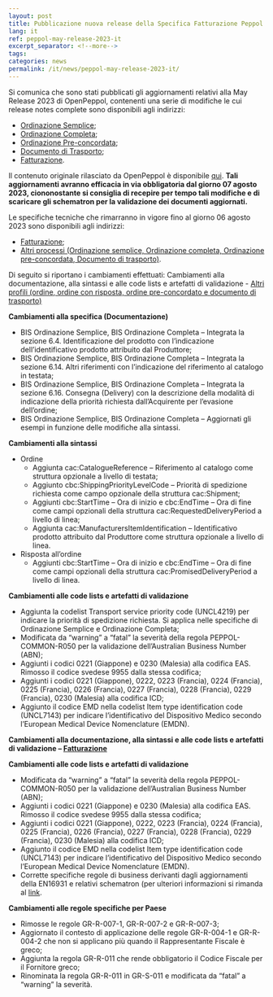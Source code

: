 ```yaml
---
layout: post
title: Pubblicazione nuova release della Specifica Fatturazione Peppol BIS3 allineata alle Regole Tecniche AdE v.2.3
lang: it
ref: peppol-may-release-2023-it
excerpt_separator: <!--more-->
tags:
categories: news
permalink: /it/news/peppol-may-release-2023-it/
---
```

Si comunica che sono stati pubblicati gli aggiornamenti relativi alla May Release 2023 di OpenPeppol, contenenti una serie di modifiche le cui release notes complete sono disponibili agli indirizzi:

 - [Ordinazione Semplice](https://peppol-docs.agid.gov.it/docs-next-release/docs/ITA/others/guides/release-notes-it/3-order-only/main.html);
 - [Ordinazione Completa](https://peppol-docs.agid.gov.it/docs-next-release/docs/ITA/others/guides/release-notes-it/28-ordering/main.html);
 - [Ordinazione Pre-concordata](https://peppol-docs.agid.gov.it/docs-next-release/docs/ITA/others/guides/release-notes-it/42-orderagreement/main.html);
 - [Documento di Trasporto](https://peppol-docs.agid.gov.it/docs-next-release/docs/ITA/others/guides/release-notes-it/30-despatchadvice/main.html);
 - [Fatturazione](https://peppol-docs.agid.gov.it/docs-next-release/docs/ITA/invoice/guide/release-notes-it/main.html).

Il contenuto originale rilasciato da OpenPeppol è disponibile [qui](https://peppol.org/may-2023-release-of-the-peppol-post-award-artefact/).
**Tali aggiornamenti avranno efficacia in via obbligatoria dal giorno 07 agosto 2023, ciononostante si consiglia di recepire per tempo tali modifiche e di scaricare gli schematron per la validazione dei documenti aggiornati.**

Le specifiche tecniche che rimarranno in vigore fino al giorno 06 agosto 2023 sono disponibili agli indirizzi:

 - [Fatturazione](https://peppol-docs.agid.gov.it/docs/my_index_fatt.jsp);
 - [Altri processi (Ordinazione semplice, Ordinazione completa, Ordinazione pre-concordata, Documento di trasporto)](https://peppol-docs.agid.gov.it/docs/my_index.jsp).

Di seguito si riportano i cambiamenti effettuati:
Cambiamenti alla documentazione, alla sintassi e alle code lists e artefatti di validazione - [Altri profili (ordine, ordine con risposta, ordine pre-concordato e documento di trasporto)](https://peppol-docs.agid.gov.it/docs-next-release/my_index.jsp)

**Cambiamenti alla specifica (Documentazione)**
 - BIS Ordinazione Semplice, BIS Ordinazione Completa – Integrata la sezione 6.4. Identificazione del prodotto con l’indicazione dell’identificativo prodotto attribuito dal Produttore; 
 - BIS Ordinazione Semplice, BIS Ordinazione Completa – Integrata la sezione 6.14. Altri riferimenti con l’indicazione del riferimento al catalogo in testata;
- BIS Ordinazione Semplice, BIS Ordinazione Completa – Integrata la sezione 6.16. Consegna (Delivery) con la descrizione della modalità di indicazione della priorità richiesta dall’Acquirente per l’evasione dell’ordine; 
 - BIS Ordinazione Semplice, BIS Ordinazione Completa – Aggiornati gli esempi in funzione delle modifiche alla sintassi.

**Cambiamenti alla sintassi**
- Ordine
    - Aggiunta cac:CatalogueReference – Riferimento al catalogo come struttura opzionale a livello di testata;
    - Aggiunto cbc:ShippingPriorityLevelCode – Priorità di spedizione richiesta come campo opzionale della struttura cac:Shipment;
    - Aggiunti cbc:StartTime – Ora di inizio e cbc:EndTime – Ora di fine come campi opzionali della struttura cac:RequestedDeliveryPeriod a livello di linea;
    - Aggiunta cac:ManufacturersItemIdentification – Identificativo prodotto attribuito dal Produttore come struttura opzionale a livello di linea.
- Risposta all’ordine
    - Aggiunti cbc:StartTime – Ora di inizio e cbc:EndTime – Ora di fine come campi opzionali della struttura cac:PromisedDeliveryPeriod a livello di linea.

**Cambiamenti alle code lists e artefatti di validazione**
 - Aggiunta la codelist Transport service priority code (UNCL4219) per indicare la priorità di spedizione richiesta. Si applica nelle specifiche di Ordinazione Semplice e Ordinazione Completa;
 - Modificata da “warning” a “fatal” la severità della regola PEPPOL-COMMON-R050 per la validazione dell’Australian Business Number (ABN);
 - Aggiunti i codici 0221 (Giappone) e 0230 (Malesia) alla codifica EAS. Rimosso il codice svedese 9955 dalla stessa codifica;
 - Aggiunti i codici 0221 (Giappone), 0222, 0223 (Francia), 0224 (Francia), 0225 (Francia), 0226 (Francia), 0227 (Francia), 0228 (Francia), 0229 (Francia), 0230 (Malesia) alla codifica ICD;
 - Aggiunto il codice EMD nella codelist Item type identification code (UNCL7143) per indicare l’identificativo del Dispositivo Medico secondo l’European Medical Device Nomenclature (EMDN).

 **Cambiamenti alla documentazione, alla sintassi e alle code lists e artefatti di validazione – [Fatturazione](https://peppol-docs.agid.gov.it/docs-next-release/my_index_fatt.jsp)**

**Cambiamenti alle code lists e artefatti di validazione**
 - Modificata da “warning” a “fatal” la severità della regola PEPPOL-COMMON-R050 per la validazione dell’Australian Business Number (ABN);
 - Aggiunti i codici 0221 (Giappone) e 0230 (Malesia) alla codifica EAS. Rimosso il codice svedese 9955 dalla stessa codifica;
 - Aggiunti i codici 0221 (Giappone), 0222, 0223 (Francia), 0224 (Francia), 0225 (Francia), 0226 (Francia), 0227 (Francia), 0228 (Francia), 0229 (Francia), 0230 (Malesia) alla codifica ICD;
 - Aggiunto il codice EMD nella codelist Item type identification code (UNCL7143) per indicare l’identificativo del Dispositivo Medico secondo l’European Medical Device Nomenclature (EMDN). 
 - Corrette specifiche regole di business derivanti dagli aggiornamenti della EN16931 e relativi schematron (per ulteriori informazioni si rimanda al [link](https://github.com/ConnectingEurope/eInvoicing-EN16931/releases/tag/validation-1.3.10).

**Cambiamenti alle regole specifiche per Paese**
 - Rimosse le regole GR-R-007-1, GR-R-007-2 e GR-R-007-3;
 - Aggiornato il contesto di applicazione delle regole GR-R-004-1 e GR-R-004-2 che non si applicano più quando il Rappresentante Fiscale è greco;
 - Aggiunta la regola GR-R-011 che rende obbligatorio il Codice Fiscale per il Fornitore greco;
 - Rinominata la regola GR-R-011 in GR-S-011 e modificata da “fatal” a “warning” la severità. 
